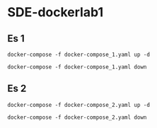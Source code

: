 # SDE-dockerlab1
## Es 1
```
docker-compose -f docker-compose_1.yaml up -d
```
```
docker-compose -f docker-compose_1.yaml down
```
## Es 2
```
docker-compose -f docker-compose_2.yaml up -d
```
```
docker-compose -f docker-compose_2.yaml down
```